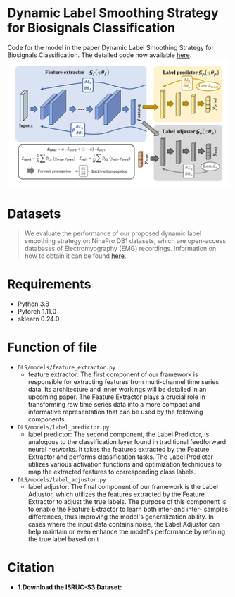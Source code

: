 # Dynamic Label Smoothing Strategy for Biosignals Classification
Code for the model in the paper Dynamic Label Smoothing Strategy for Biosignals Classification. The detailed code now available [here](https://github.com/peijii/I2CNet).
![overall structure](figure/framework.png)

# Datasets

>We evaluate the performance of our proposed dynamic label smoothing strategy on NinaPro DB1 datasets, which are open-access databases of Electromyography (EMG) recordings. Information on how to obtain it can be found [here](https://ninapro.hevs.ch/instructions/DB1.html).

# Requirements

* Python 3.8
* Pytorch 1.11.0
* sklearn 0.24.0

# Function of file

* `DLS/models/feature_extractor.py`
  * feature extractor: The first component of our framework is responsible for extracting features from multi-channel time series data. Its architecture and inner workings will be detailed in an upcoming paper. The Feature Extractor plays a crucial role in transforming raw time series data into a more compact and informative representation that can be used by the following components.
* `DLS/models/label_predictor.py`
  * label predictor: The second component, the Label Predictor, is analogous to the classification layer found in traditional feedforward neural networks. It takes the features extracted by the Feature Extractor and performs classification tasks. The Label Predictor utilizes various activation functions and optimization techniques to map the extracted features to corresponding class labels.
* `DLS/models/label_adjustor.py`
  * label adjustor: The final component of our framework is the Label Adjustor, which utilizes the features extracted by the Feature Extractor to adjust the true labels. The purpose of this component is to enable the Feature Extractor to learn both inter-and inter- samples differences, thus improving the model's generalization ability. In cases where the input data contains noise, the Label Adjustor can help maintain or even enhance the model's performance by refining the true label based on t

# Citation 
- **1.Download the ISRUC-S3 Dataset:**
